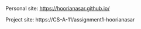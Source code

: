 Personal site: https://hoorianasar.github.io/

Project site: https://CS-A-11/assignment1-hoorianasar
